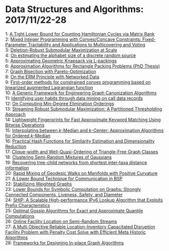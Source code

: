 # Data Structures and Algorithms: 2017/11/22-28  
1: [A Tight Lower Bound for Counting Hamiltonian Cycles via Matrix Rank](https://doi.org/10.48550/arXiv.1709.02311)  
2: [Mixed Integer Programming with Convex/Concave Constraints:  Fixed-Parameter Tractability and Applications to Multicovering and Voting](https://doi.org/10.48550/arXiv.1709.02850)  
3: [Deletion-Robust Submodular Maximization at Scale](https://doi.org/10.48550/arXiv.1711.07112)  
4: [On estimating the alphabet size of a discrete random source](https://doi.org/10.48550/arXiv.1711.07545)  
5: [Approximating Geometric Knapsack via L-packings](https://doi.org/10.48550/arXiv.1711.07710)  
6: [Approximation Algorithms for Rectangle Packing Problems (PhD Thesis)](https://doi.org/10.48550/arXiv.1711.07851)  
7: [Graph Bisection with Pareto-Optimization](https://doi.org/10.48550/arXiv.1504.03812)  
8: [On the ERM Principle with Networked Data](https://doi.org/10.48550/arXiv.1711.04297)  
9: [First-order methods for constrained convex programming based on  linearized augmented Lagrangian function](https://doi.org/10.48550/arXiv.1711.08020)  
10: [A Generic Framework for Engineering Graph Canonization Algorithms](https://doi.org/10.48550/arXiv.1711.08289)  
11: [Identifying user habits through data mining on call data records](https://doi.org/10.48550/arXiv.1711.08398)  
12: [On Computing Min-Degree Elimination Orderings](https://doi.org/10.48550/arXiv.1711.08446)  
13: [Streaming Robust Submodular Maximization: A Partitioned Thresholding  Approach](https://doi.org/10.48550/arXiv.1711.02598)  
14: [Lightweight Fingerprints for Fast Approximate Keyword Matching Using  Bitwise Operations](https://doi.org/10.48550/arXiv.1711.08475)  
15: [Interpolating between $k$-Median and $k$-Center: Approximation  Algorithms for Ordered $k$-Median](https://doi.org/10.48550/arXiv.1711.08715)  
16: [Practical Hash Functions for Similarity Estimation and Dimensionality  Reduction](https://doi.org/10.48550/arXiv.1711.08797)  
17: [Clique-width and Well-Quasi-Ordering of Triangle-Free Graph Classes](https://doi.org/10.48550/arXiv.1711.08837)  
18: [Clustering Semi-Random Mixtures of Gaussians](https://doi.org/10.48550/arXiv.1711.08841)  
19: [Recovering tree-child networks from shortest inter-taxa distance  information](https://doi.org/10.48550/arXiv.1711.08866)  
20: [Rapid Mixing of Geodesic Walks on Manifolds with Positive Curvature](https://doi.org/10.48550/arXiv.1609.02901)  
21: [A Lower Bound Technique for Communication in BSP](https://doi.org/10.48550/arXiv.1707.02229)  
22: [Stabilizing Weighted Graphs](https://doi.org/10.48550/arXiv.1709.01982)  
23: [Lower Bounds for Symbolic Computation on Graphs: Strongly Connected  Components, Liveness, Safety, and Diameter](https://doi.org/10.48550/arXiv.1711.09148)  
24: [SHIP: A Scalable High-performance IPv6 Lookup Algorithm that Exploits  Prefix Characteristics](https://doi.org/10.48550/arXiv.1711.09155)  
25: [Optimal Gossip Algorithms for Exact and Approximate Quantile  Computations](https://doi.org/10.48550/arXiv.1711.09258)  
26: [Online Facility Location on Semi-Random Streams](https://doi.org/10.48550/arXiv.1711.09384)  
27: [A Multi Objective Reliable Location-Inventory Capacitated Disruption  Facility Problem with Penalty Cost Solve with Efficient Meta Historic  Algorithms](https://doi.org/10.48550/arXiv.1711.09400)  
28: [Frameworks for Designing In-place Graph Algorithms](https://doi.org/10.48550/arXiv.1711.09859)  